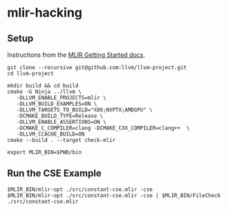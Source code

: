 # mlir-hacking

## Setup

Instructions from the
[MLIR Getting Started docs](https://mlir.llvm.org/getting_started/).

```
git clone --recursive git@github.com:llvm/llvm-project.git
cd llvm-project

mkdir build && cd build
cmake -G Ninja ../llvm \
   -DLLVM_ENABLE_PROJECTS=mlir \
   -DLLVM_BUILD_EXAMPLES=ON \
   -DLLVM_TARGETS_TO_BUILD="X86;NVPTX;AMDGPU" \
   -DCMAKE_BUILD_TYPE=Release \
   -DLLVM_ENABLE_ASSERTIONS=ON \
   -DCMAKE_C_COMPILER=clang -DCMAKE_CXX_COMPILER=clang++  \
   -DLLVM_CCACHE_BUILD=ON
cmake --build . --target check-mlir

export MLIR_BIN=$PWD/bin
```


## Run the CSE Example

```
$MLIR_BIN/mlir-opt ./src/constant-cse.mlir -cse
$MLIR_BIN/mlir-opt ./src/constant-cse.mlir -cse | $MLIR_BIN/FileCheck ./src/constant-cse.mlir
```
